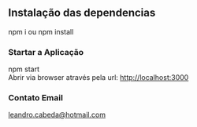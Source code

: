 ## Instalação das dependencias

npm i ou npm install

### Startar a Aplicação
npm start
<br>
Abrir via browser através pela url: [http://localhost:3000](http://localhost:3000)

### Contato Email
leandro.cabeda@hotmail.com